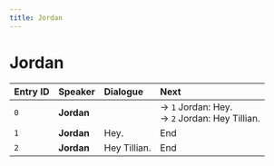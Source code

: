 ```yaml
---
title: Jordan
---
```


# Jordan


| Entry ID | Speaker | Dialogue | Next |
| :------- | :------ | :------- | :------------ |
| `0` | **Jordan** |  | → `1` Jordan: Hey\.<br>→ `2` Jordan: Hey Tillian\. |
| `1` | **Jordan** | Hey\. | End |
| `2` | **Jordan** | Hey Tillian\. | End |
